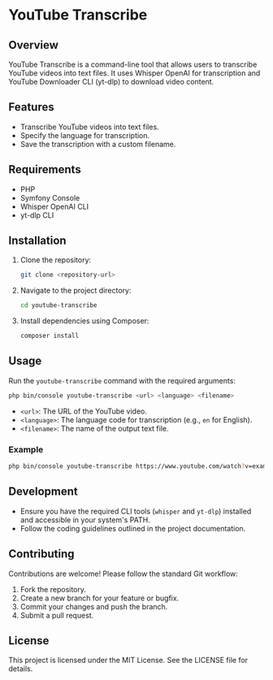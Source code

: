 # YouTube Transcribe

## Overview
YouTube Transcribe is a command-line tool that allows users to transcribe YouTube videos into text files. It uses Whisper OpenAI for transcription and YouTube Downloader CLI (yt-dlp) to download video content.

## Features
- Transcribe YouTube videos into text files.
- Specify the language for transcription.
- Save the transcription with a custom filename.

## Requirements
- PHP
- Symfony Console
- Whisper OpenAI CLI
- yt-dlp CLI

## Installation
1. Clone the repository:
   ```bash
   git clone <repository-url>
   ```
2. Navigate to the project directory:
   ```bash
   cd youtube-transcribe
   ```
3. Install dependencies using Composer:
   ```bash
   composer install
   ```

## Usage
Run the `youtube-transcribe` command with the required arguments:
```bash
php bin/console youtube-transcribe <url> <language> <filename>
```
- `<url>`: The URL of the YouTube video.
- `<language>`: The language code for transcription (e.g., `en` for English).
- `<filename>`: The name of the output text file.

### Example
```bash
php bin/console youtube-transcribe https://www.youtube.com/watch?v=example en transcript.txt
```

## Development
- Ensure you have the required CLI tools (`whisper` and `yt-dlp`) installed and accessible in your system's PATH.
- Follow the coding guidelines outlined in the project documentation.

## Contributing
Contributions are welcome! Please follow the standard Git workflow:
1. Fork the repository.
2. Create a new branch for your feature or bugfix.
3. Commit your changes and push the branch.
4. Submit a pull request.

## License
This project is licensed under the MIT License. See the LICENSE file for details.